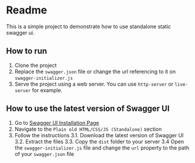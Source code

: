 # Readme

This is a simple project to demonstrate how to use standalone static swagger ui.

## How to run

1. Clone the project
2. Replace the `swagger.json` file or change the url referencing to it on `swagger-initializer.js`
3. Serve the project using a web server. You can use `http-server` or `live-server` for example.

## How to use the latest version of Swagger UI

1. Go to [Swagger UI Installation Page](https://swagger.io/docs/open-source-tools/swagger-ui/usage/installation/)
2. Navigate to the `Plain old HTML/CSS/JS (Standalone)` section
3. Follow the instructions
  3.1. Download the latest version of Swagger UI
  3.2. Extract the files
  3.3. Copy the `dist` folder to your server
  3.4  Open the `swagger-initializer.js` file and change the `url` property to the path of your `swagger.json` file